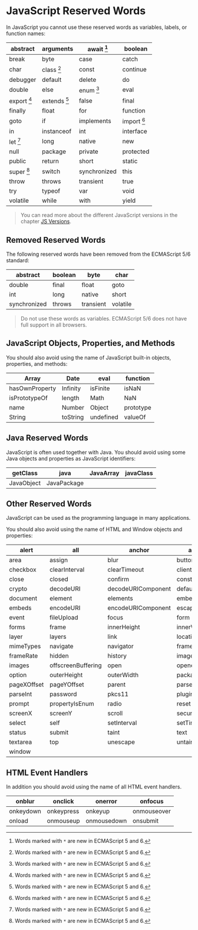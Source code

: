# JavaScript Reserved Words

In JavaScript you cannot use these reserved words as variables, labels, or function names:

| abstract    | arguments    | await [^*]   | boolean     |
| ----------- | ------------ | ------------ | ----------- |
| break       | byte         | case         | catch       |
| char        | class [^*]   | const        | continue    |
| debugger    | default      | delete       | do          |
| double      | else         | enum [^*]    | eval        |
| export [^*] | extends [^*] | false        | final       |
| finally     | float        | for          | function    |
| goto        | if           | implements   | import [^*] |
| in          | instanceof   | int          | interface   |
| let [^*]    | long         | native       | new         |
| null        | package      | private      | protected   |
| public      | return       | short        | static      |
| super [^*]  | switch       | synchronized | this        |
| throw       | throws       | transient    | true        |
| try         | typeof       | var          | void        |
| volatile    | while        | with         | yield       |

> You can read more about the different JavaScript versions in the chapter [JS Versions](https://www.w3schools.com/js/js_versions.asp).

## Removed Reserved Words

The following reserved words have been removed from the ECMAScript 5/6 standard:

| abstract     | boolean | byte      | char     |
| ------------ | ------- | --------- | -------- |
| double       | final   | float     | goto     |
| int          | long    | native    | short    |
| synchronized | throws  | transient | volatile |

> Do not use these words as variables. ECMAScript 5/6 does not have full support in all browsers.

## JavaScript Objects, Properties, and Methods

You should also avoid using the name of JavaScript built-in objects, properties, and methods:

| Array          | Date     | eval      | function  |
| -------------- | -------- | --------- | --------- |
| hasOwnProperty | Infinity | isFinite  | isNaN     |
| isPrototypeOf  | length   | Math      | NaN       |
| name           | Number   | Object    | prototype |
| String         | toString | undefined | valueOf   |

## Java Reserved Words

JavaScript is often used together with Java. You should avoid using some Java objects and properties as JavaScript identifiers:

| getClass   | java        | JavaArray | javaClass |
| ---------- | ----------- | --------- | --------- |
| JavaObject | JavaPackage |           |           |

## Other Reserved Words

JavaScript can be used as the programming language in many applications.

You should also avoid using the name of HTML and Window objects and properties:

| alert       | all                | anchor             | anchors           |
| ----------- | ------------------ | ------------------ | ----------------- |
| area        | assign             | blur               | button            |
| checkbox    | clearInterval      | clearTimeout       | clientInformation |
| close       | closed             | confirm            | constructor       |
| crypto      | decodeURI          | decodeURIComponent | defaultStatus     |
| document    | element            | elements           | embed             |
| embeds      | encodeURI          | encodeURIComponent | escape            |
| event       | fileUpload         | focus              | form              |
| forms       | frame              | innerHeight        | innerWidth        |
| layer       | layers             | link               | location          |
| mimeTypes   | navigate           | navigator          | frames            |
| frameRate   | hidden             | history            | image             |
| images      | offscreenBuffering | open               | opener            |
| option      | outerHeight        | outerWidth         | packages          |
| pageXOffset | pageYOffset        | parent             | parseFloat        |
| parseInt    | password           | pkcs11             | plugin            |
| prompt      | propertyIsEnum     | radio              | reset             |
| screenX     | screenY            | scroll             | secure            |
| select      | self               | setInterval        | setTimeout        |
| status      | submit             | taint              | text              |
| textarea    | top                | unescape           | untaint           |
| window      |                    |                    |                   |

## HTML Event Handlers

In addition you should avoid using the name of all HTML event handlers.

| onblur    | onclick    | onerror     | onfocus     |
| --------- | ---------- | ----------- | ----------- |
| onkeydown | onkeypress | onkeyup     | onmouseover |
| onload    | onmouseup  | onmousedown | onsubmit    |

[^*]: Words marked with `*` are new in ECMAScript 5 and 6.
